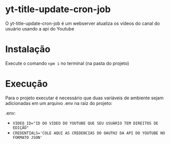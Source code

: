 # yt-title-update-cron-job

O yt-title-update-cron-job é um webserver atualiza os vídeos do canal do usuário usando a api do Youtube

# Instalação

Execute o comando `npm i` no terminal (na pasta do projeto)

# Execução

Para o projeto executar é necessário que duas variáveis de ambiente sejam adicionadas em um arquivo .env na raiz do projeto:

.env:<br/>
* `VIDEO_ID="ID DO VIDEO DO YOUTUBE QUE SEU USUÁRIO TEM DIREITOS DE EDIÇÃO"`<br/>
* `CREDENTIALS='COLE AQUI AS CREDENCIAS DO OAUTH2 DA API DO YOUTUBE NO FORMATO JSON'`
